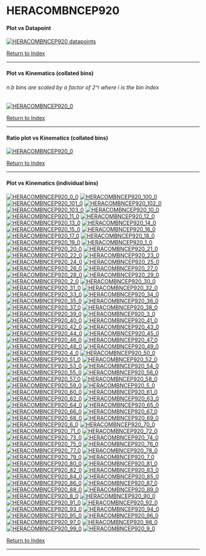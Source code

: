 HERACOMBNCEP920
===============
#### Plot vs Datapoint 
[![HERACOMBNCEP920 datapoints](HERACOMBNCEP920.png)](HERACOMBNCEP920.pdf) 

[Return to Index](../index.html)

------------- 
#### Plot vs Kinematics (collated bins) 
###### n.b bins are scaled by a factor of 2^i where i is the bin index  
[![HERACOMBNCEP920_0](HERACOMBNCEP920_0.png)](HERACOMBNCEP920_0.pdf)
      
[Return to Index](../index.html)

------------- 
#### Ratio plot vs Kinematics (collated bins) 
[![HERACOMBNCEP920_0](HERACOMBNCEP920_0_R.png)](HERACOMBNCEP920_0_R.pdf)
      
[Return to Index](../index.html)

------------- 
#### Plot vs Kinematics (individual bins) 
[![HERACOMBNCEP920_0_0](HERACOMBNCEP920_0_0.png)](HERACOMBNCEP920_0_0.pdf)
[![HERACOMBNCEP920_100_0](HERACOMBNCEP920_100_0.png)](HERACOMBNCEP920_100_0.pdf)
[![HERACOMBNCEP920_101_0](HERACOMBNCEP920_101_0.png)](HERACOMBNCEP920_101_0.pdf)
[![HERACOMBNCEP920_102_0](HERACOMBNCEP920_102_0.png)](HERACOMBNCEP920_102_0.pdf)
[![HERACOMBNCEP920_103_0](HERACOMBNCEP920_103_0.png)](HERACOMBNCEP920_103_0.pdf)
[![HERACOMBNCEP920_10_0](HERACOMBNCEP920_10_0.png)](HERACOMBNCEP920_10_0.pdf)
[![HERACOMBNCEP920_11_0](HERACOMBNCEP920_11_0.png)](HERACOMBNCEP920_11_0.pdf)
[![HERACOMBNCEP920_12_0](HERACOMBNCEP920_12_0.png)](HERACOMBNCEP920_12_0.pdf)
[![HERACOMBNCEP920_13_0](HERACOMBNCEP920_13_0.png)](HERACOMBNCEP920_13_0.pdf)
[![HERACOMBNCEP920_14_0](HERACOMBNCEP920_14_0.png)](HERACOMBNCEP920_14_0.pdf)
[![HERACOMBNCEP920_15_0](HERACOMBNCEP920_15_0.png)](HERACOMBNCEP920_15_0.pdf)
[![HERACOMBNCEP920_16_0](HERACOMBNCEP920_16_0.png)](HERACOMBNCEP920_16_0.pdf)
[![HERACOMBNCEP920_17_0](HERACOMBNCEP920_17_0.png)](HERACOMBNCEP920_17_0.pdf)
[![HERACOMBNCEP920_18_0](HERACOMBNCEP920_18_0.png)](HERACOMBNCEP920_18_0.pdf)
[![HERACOMBNCEP920_19_0](HERACOMBNCEP920_19_0.png)](HERACOMBNCEP920_19_0.pdf)
[![HERACOMBNCEP920_1_0](HERACOMBNCEP920_1_0.png)](HERACOMBNCEP920_1_0.pdf)
[![HERACOMBNCEP920_20_0](HERACOMBNCEP920_20_0.png)](HERACOMBNCEP920_20_0.pdf)
[![HERACOMBNCEP920_21_0](HERACOMBNCEP920_21_0.png)](HERACOMBNCEP920_21_0.pdf)
[![HERACOMBNCEP920_22_0](HERACOMBNCEP920_22_0.png)](HERACOMBNCEP920_22_0.pdf)
[![HERACOMBNCEP920_23_0](HERACOMBNCEP920_23_0.png)](HERACOMBNCEP920_23_0.pdf)
[![HERACOMBNCEP920_24_0](HERACOMBNCEP920_24_0.png)](HERACOMBNCEP920_24_0.pdf)
[![HERACOMBNCEP920_25_0](HERACOMBNCEP920_25_0.png)](HERACOMBNCEP920_25_0.pdf)
[![HERACOMBNCEP920_26_0](HERACOMBNCEP920_26_0.png)](HERACOMBNCEP920_26_0.pdf)
[![HERACOMBNCEP920_27_0](HERACOMBNCEP920_27_0.png)](HERACOMBNCEP920_27_0.pdf)
[![HERACOMBNCEP920_28_0](HERACOMBNCEP920_28_0.png)](HERACOMBNCEP920_28_0.pdf)
[![HERACOMBNCEP920_29_0](HERACOMBNCEP920_29_0.png)](HERACOMBNCEP920_29_0.pdf)
[![HERACOMBNCEP920_2_0](HERACOMBNCEP920_2_0.png)](HERACOMBNCEP920_2_0.pdf)
[![HERACOMBNCEP920_30_0](HERACOMBNCEP920_30_0.png)](HERACOMBNCEP920_30_0.pdf)
[![HERACOMBNCEP920_31_0](HERACOMBNCEP920_31_0.png)](HERACOMBNCEP920_31_0.pdf)
[![HERACOMBNCEP920_32_0](HERACOMBNCEP920_32_0.png)](HERACOMBNCEP920_32_0.pdf)
[![HERACOMBNCEP920_33_0](HERACOMBNCEP920_33_0.png)](HERACOMBNCEP920_33_0.pdf)
[![HERACOMBNCEP920_34_0](HERACOMBNCEP920_34_0.png)](HERACOMBNCEP920_34_0.pdf)
[![HERACOMBNCEP920_35_0](HERACOMBNCEP920_35_0.png)](HERACOMBNCEP920_35_0.pdf)
[![HERACOMBNCEP920_36_0](HERACOMBNCEP920_36_0.png)](HERACOMBNCEP920_36_0.pdf)
[![HERACOMBNCEP920_37_0](HERACOMBNCEP920_37_0.png)](HERACOMBNCEP920_37_0.pdf)
[![HERACOMBNCEP920_38_0](HERACOMBNCEP920_38_0.png)](HERACOMBNCEP920_38_0.pdf)
[![HERACOMBNCEP920_39_0](HERACOMBNCEP920_39_0.png)](HERACOMBNCEP920_39_0.pdf)
[![HERACOMBNCEP920_3_0](HERACOMBNCEP920_3_0.png)](HERACOMBNCEP920_3_0.pdf)
[![HERACOMBNCEP920_40_0](HERACOMBNCEP920_40_0.png)](HERACOMBNCEP920_40_0.pdf)
[![HERACOMBNCEP920_41_0](HERACOMBNCEP920_41_0.png)](HERACOMBNCEP920_41_0.pdf)
[![HERACOMBNCEP920_42_0](HERACOMBNCEP920_42_0.png)](HERACOMBNCEP920_42_0.pdf)
[![HERACOMBNCEP920_43_0](HERACOMBNCEP920_43_0.png)](HERACOMBNCEP920_43_0.pdf)
[![HERACOMBNCEP920_44_0](HERACOMBNCEP920_44_0.png)](HERACOMBNCEP920_44_0.pdf)
[![HERACOMBNCEP920_45_0](HERACOMBNCEP920_45_0.png)](HERACOMBNCEP920_45_0.pdf)
[![HERACOMBNCEP920_46_0](HERACOMBNCEP920_46_0.png)](HERACOMBNCEP920_46_0.pdf)
[![HERACOMBNCEP920_47_0](HERACOMBNCEP920_47_0.png)](HERACOMBNCEP920_47_0.pdf)
[![HERACOMBNCEP920_48_0](HERACOMBNCEP920_48_0.png)](HERACOMBNCEP920_48_0.pdf)
[![HERACOMBNCEP920_49_0](HERACOMBNCEP920_49_0.png)](HERACOMBNCEP920_49_0.pdf)
[![HERACOMBNCEP920_4_0](HERACOMBNCEP920_4_0.png)](HERACOMBNCEP920_4_0.pdf)
[![HERACOMBNCEP920_50_0](HERACOMBNCEP920_50_0.png)](HERACOMBNCEP920_50_0.pdf)
[![HERACOMBNCEP920_51_0](HERACOMBNCEP920_51_0.png)](HERACOMBNCEP920_51_0.pdf)
[![HERACOMBNCEP920_52_0](HERACOMBNCEP920_52_0.png)](HERACOMBNCEP920_52_0.pdf)
[![HERACOMBNCEP920_53_0](HERACOMBNCEP920_53_0.png)](HERACOMBNCEP920_53_0.pdf)
[![HERACOMBNCEP920_54_0](HERACOMBNCEP920_54_0.png)](HERACOMBNCEP920_54_0.pdf)
[![HERACOMBNCEP920_55_0](HERACOMBNCEP920_55_0.png)](HERACOMBNCEP920_55_0.pdf)
[![HERACOMBNCEP920_56_0](HERACOMBNCEP920_56_0.png)](HERACOMBNCEP920_56_0.pdf)
[![HERACOMBNCEP920_57_0](HERACOMBNCEP920_57_0.png)](HERACOMBNCEP920_57_0.pdf)
[![HERACOMBNCEP920_58_0](HERACOMBNCEP920_58_0.png)](HERACOMBNCEP920_58_0.pdf)
[![HERACOMBNCEP920_59_0](HERACOMBNCEP920_59_0.png)](HERACOMBNCEP920_59_0.pdf)
[![HERACOMBNCEP920_5_0](HERACOMBNCEP920_5_0.png)](HERACOMBNCEP920_5_0.pdf)
[![HERACOMBNCEP920_60_0](HERACOMBNCEP920_60_0.png)](HERACOMBNCEP920_60_0.pdf)
[![HERACOMBNCEP920_61_0](HERACOMBNCEP920_61_0.png)](HERACOMBNCEP920_61_0.pdf)
[![HERACOMBNCEP920_62_0](HERACOMBNCEP920_62_0.png)](HERACOMBNCEP920_62_0.pdf)
[![HERACOMBNCEP920_63_0](HERACOMBNCEP920_63_0.png)](HERACOMBNCEP920_63_0.pdf)
[![HERACOMBNCEP920_64_0](HERACOMBNCEP920_64_0.png)](HERACOMBNCEP920_64_0.pdf)
[![HERACOMBNCEP920_65_0](HERACOMBNCEP920_65_0.png)](HERACOMBNCEP920_65_0.pdf)
[![HERACOMBNCEP920_66_0](HERACOMBNCEP920_66_0.png)](HERACOMBNCEP920_66_0.pdf)
[![HERACOMBNCEP920_67_0](HERACOMBNCEP920_67_0.png)](HERACOMBNCEP920_67_0.pdf)
[![HERACOMBNCEP920_68_0](HERACOMBNCEP920_68_0.png)](HERACOMBNCEP920_68_0.pdf)
[![HERACOMBNCEP920_69_0](HERACOMBNCEP920_69_0.png)](HERACOMBNCEP920_69_0.pdf)
[![HERACOMBNCEP920_6_0](HERACOMBNCEP920_6_0.png)](HERACOMBNCEP920_6_0.pdf)
[![HERACOMBNCEP920_70_0](HERACOMBNCEP920_70_0.png)](HERACOMBNCEP920_70_0.pdf)
[![HERACOMBNCEP920_71_0](HERACOMBNCEP920_71_0.png)](HERACOMBNCEP920_71_0.pdf)
[![HERACOMBNCEP920_72_0](HERACOMBNCEP920_72_0.png)](HERACOMBNCEP920_72_0.pdf)
[![HERACOMBNCEP920_73_0](HERACOMBNCEP920_73_0.png)](HERACOMBNCEP920_73_0.pdf)
[![HERACOMBNCEP920_74_0](HERACOMBNCEP920_74_0.png)](HERACOMBNCEP920_74_0.pdf)
[![HERACOMBNCEP920_75_0](HERACOMBNCEP920_75_0.png)](HERACOMBNCEP920_75_0.pdf)
[![HERACOMBNCEP920_76_0](HERACOMBNCEP920_76_0.png)](HERACOMBNCEP920_76_0.pdf)
[![HERACOMBNCEP920_77_0](HERACOMBNCEP920_77_0.png)](HERACOMBNCEP920_77_0.pdf)
[![HERACOMBNCEP920_78_0](HERACOMBNCEP920_78_0.png)](HERACOMBNCEP920_78_0.pdf)
[![HERACOMBNCEP920_79_0](HERACOMBNCEP920_79_0.png)](HERACOMBNCEP920_79_0.pdf)
[![HERACOMBNCEP920_7_0](HERACOMBNCEP920_7_0.png)](HERACOMBNCEP920_7_0.pdf)
[![HERACOMBNCEP920_80_0](HERACOMBNCEP920_80_0.png)](HERACOMBNCEP920_80_0.pdf)
[![HERACOMBNCEP920_81_0](HERACOMBNCEP920_81_0.png)](HERACOMBNCEP920_81_0.pdf)
[![HERACOMBNCEP920_82_0](HERACOMBNCEP920_82_0.png)](HERACOMBNCEP920_82_0.pdf)
[![HERACOMBNCEP920_83_0](HERACOMBNCEP920_83_0.png)](HERACOMBNCEP920_83_0.pdf)
[![HERACOMBNCEP920_84_0](HERACOMBNCEP920_84_0.png)](HERACOMBNCEP920_84_0.pdf)
[![HERACOMBNCEP920_85_0](HERACOMBNCEP920_85_0.png)](HERACOMBNCEP920_85_0.pdf)
[![HERACOMBNCEP920_86_0](HERACOMBNCEP920_86_0.png)](HERACOMBNCEP920_86_0.pdf)
[![HERACOMBNCEP920_87_0](HERACOMBNCEP920_87_0.png)](HERACOMBNCEP920_87_0.pdf)
[![HERACOMBNCEP920_88_0](HERACOMBNCEP920_88_0.png)](HERACOMBNCEP920_88_0.pdf)
[![HERACOMBNCEP920_89_0](HERACOMBNCEP920_89_0.png)](HERACOMBNCEP920_89_0.pdf)
[![HERACOMBNCEP920_8_0](HERACOMBNCEP920_8_0.png)](HERACOMBNCEP920_8_0.pdf)
[![HERACOMBNCEP920_90_0](HERACOMBNCEP920_90_0.png)](HERACOMBNCEP920_90_0.pdf)
[![HERACOMBNCEP920_91_0](HERACOMBNCEP920_91_0.png)](HERACOMBNCEP920_91_0.pdf)
[![HERACOMBNCEP920_92_0](HERACOMBNCEP920_92_0.png)](HERACOMBNCEP920_92_0.pdf)
[![HERACOMBNCEP920_93_0](HERACOMBNCEP920_93_0.png)](HERACOMBNCEP920_93_0.pdf)
[![HERACOMBNCEP920_94_0](HERACOMBNCEP920_94_0.png)](HERACOMBNCEP920_94_0.pdf)
[![HERACOMBNCEP920_95_0](HERACOMBNCEP920_95_0.png)](HERACOMBNCEP920_95_0.pdf)
[![HERACOMBNCEP920_96_0](HERACOMBNCEP920_96_0.png)](HERACOMBNCEP920_96_0.pdf)
[![HERACOMBNCEP920_97_0](HERACOMBNCEP920_97_0.png)](HERACOMBNCEP920_97_0.pdf)
[![HERACOMBNCEP920_98_0](HERACOMBNCEP920_98_0.png)](HERACOMBNCEP920_98_0.pdf)
[![HERACOMBNCEP920_99_0](HERACOMBNCEP920_99_0.png)](HERACOMBNCEP920_99_0.pdf)
[![HERACOMBNCEP920_9_0](HERACOMBNCEP920_9_0.png)](HERACOMBNCEP920_9_0.pdf)
      
[Return to Index](../index.html)

------------- 
